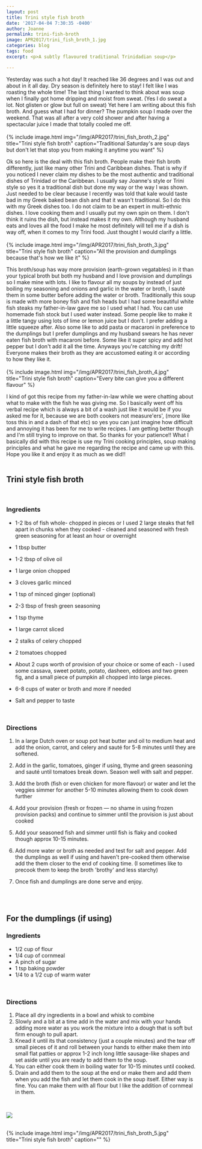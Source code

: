 ```yaml
---
layout: post
title: Trini style fish broth
date: '2017-04-04 7:30:35 -0400'
author: Joanne
permalink: trini-fish-broth
image: APR2017/trini_fish_broth_1.jpg
categories: blog
tags: food
excerpt: <p>A subtly flavoured traditional Trinidadian soup</p>

---
```


Yesterday was such a hot day! It reached like 36 degrees and I was out and about in it all day. Dry season is definitely here to stay! I felt like I was roasting the whole time! The last thing I wanted to think about was soup when I finally got home dripping and moist from sweat. (Yes I do sweat a lot. Not glisten or glow but full on sweat) Yet here I am writing about this fish broth.  And guess what I had for dinner? The pumpkin soup I made over the weekend.  That was all after a very cold shower and after having a  spectacular juice I made that totally cooled me off.  
<br>
{% include image.html
            img="/img/APR2017/trini_fish_broth_2.jpg"
            title="Trini style fish broth"
            caption="Traditional Saturday's are soup days but don't let that stop you from making it anytime you want" %}

Ok so here is the deal with this fish broth.  People make their fish broth differently, just like many other Trini and Caribbean dishes. That is why if you noticed I never claim
my dishes to be the most authentic and traditional dishes of Trinidad or the Caribbean.  I usually say Joanne's style or Trini style so yes it a traditional dish but done my way or the way I was shown. Just needed to be clear because I recently was told that kale would taste bad in my Greek baked bean dish and that it wasn't traditional. So I do this with my Greek dishes too. I do not claim to be an expert in multi-ethnic dishes.  I love cooking them and I usually put my own spin on them.  I don't think it  ruins the dish, but instead makes it my own.  Although my husband eats and loves all the food I make he most definitely will tell me if a dish is way off, when it comes to my Trini food. Just thought I would clarify a little.
<br>
<br>
{% include image.html
            img="/img/APR2017/trini_fish_broth_3.jpg"
            title="Trini style fish broth"
            caption="All the provision and dumplings because that's how we like it" %}

This broth/soup has way more provision (earth-grown vegatables) in it than your typical broth but both my husband and I love provision and dumplings so I make mine with lots.  I like to flavour all my soups by instead of just boiling my seasoning and onions and garlic in the water or broth, I sauté them in some butter before adding the water or broth. Traditionally this soup is made with more boney fish and fish heads but I had some beautiful white fish steaks my father-in-law gave me so I used what I had.  You can use homemade fish stock but I used water instead. Some people like to make it a little tangy using lots of lime or lemon juice but I don't.  I prefer adding a little squeeze after.  Also some like to add pasta or macaroni in preference to the dumplings but I prefer dumplings and my husband swears he has never eaten fish broth with macaroni before. Some like it super spicy and add hot pepper but I don't add it all the time.  Anyways you're catching my drift! Everyone makes their broth as they are accustomed eating it or according to how they like it.
<br>
<br>
{% include image.html
            img="/img/APR2017/trini_fish_broth_4.jpg"
            title="Trini style fish broth"
            caption="Every bite can give you a different flavour" %}

I kind of got this recipe from my father-in-law while we were chatting about what to make with the fish he was giving me.  So I basically went off his verbal recipe which is always a bit of a wash just like it would be if you asked me for it, because we are both cookers not measure'ers', (more like toss this in and a dash of that etc) so yes you can just imagine how difficult and annoying it has been for me to write recipes. I am getting better though and I'm still trying to improve on that. So thanks for your patience!! What I basically did with this recipe is use my Trini cooking principles, soup making principles and what he gave me regarding the recipe and came up with this.  Hope you like it and enjoy it as much as we did!!
<br>
<br>

## Trini style fish broth
<br>

### Ingredients

* 1-2 lbs of fish whole- chopped in pieces or I used 2 large steaks that fell apart in chunks when they cooked - cleaned and seasoned with fresh green seasoning for at least an hour or overnight

* 1 tbsp butter

* 1-2 tbsp of olive oil

* 1 large onion chopped

* 3 cloves garlic minced

* 1 tsp of minced ginger (optional)

* 2-3 tbsp of fresh green seasoning

* 1 tsp thyme

* 1 large carrot sliced

* 2 stalks of celery chopped

* 2 tomatoes chopped

* About 2 cups worth of provision of your choice or some of each - I used some cassava, sweet potato, potato, dasheen, eddoes and two green fig, and a small piece of pumpkin all chopped into large pieces.

* 6-8 cups of water or broth and more if needed

* Salt and pepper to taste
<br>


### Directions

1. In a large Dutch oven or soup pot heat butter and oil to medium heat and add the onion, carrot, and celery and sauté for 5-8 minutes until they are softened.

1. Add in the garlic, tomatoes, ginger if using, thyme and green seasoning and sauté until tomatoes break down. Season well with salt and pepper.

1. Add the broth (fish or even chicken for more flavour) or water and let the veggies simmer for another 5-10 minutes allowing them to cook down further

1. Add your provision (fresh or frozen &mdash; no shame in using frozen provision packs) and continue to simmer until the provision is just about cooked

1. Add your seasoned fish and simmer until fish is flaky and cooked though approx 10-15 minutes.  

1. Add more water or broth as needed and test for salt and pepper. Add the dumplings as well if using and haven't pre-cooked them otherwise add the them closer to the end of cooking time. (I sometimes like to precook them to keep the broth 'brothy' and less starchy)

1. Once fish and dumplings are done serve and enjoy.
<br>
<br>

## For the dumplings (if using)

### Ingredients

* 1/2 cup of flour
* 1/4 cup of cornmeal
* A pinch of sugar
* 1 tsp baking powder
* 1/4 to a 1/2 cup of warm water
<br>

### Directions

1. Place all dry ingredients in a  bowl and whisk to combine
2. Slowly and a bit at a time add in the water and mix with your hands adding more water as you work the mixture into a dough that is soft but firm enough to pull apart.
3. Knead it until its that consistency (just a couple minutes) and the tear off small pieces of it and roll between your hands to either make them into small flat patties or approx 1-2 inch long little sausage-like shapes and set aside until you are ready to add them to the soup.  
4. You can either cook them in boiling water for 10-15 minutes until cooked.  
5. Drain and add them to the soup at the end or make them and add them when you add the fish and let them cook in the soup itself.  Either way is fine.  You can make them with all flour but I like the addition of cornmeal in them.


<br>
<p class="apple__news__logo"><a href="https://apple.news/TKVtoVhGUQSuiufA4bqI-gg"><img src="{{ basesite.url }}/img/apple_news.svg" /></a></p>


<br>
{% include image.html
            img="/img/APR2017/trini_fish_broth_5.jpg"
            title="Trini style fish broth"
            caption="" %}
